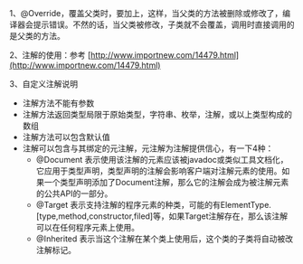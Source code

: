 1、@Override，覆盖父类时，要加上，这样，当父类的方法被删除或修改了，编译器会提示错误。不然的话，当父类被修改，子类就不会覆盖，调用时直接调用的是父类的方法。

2、注解的使用：参考 [http://www.importnew.com/14479.html](http://www.importnew.com/14479.html)

3、自定义注解说明

* 注解方法不能有参数
* 注解方法返回类型局限于原始类型，字符串、枚举，注解，或以上类型构成的数组
* 注解方法可以包含默认值
* 注解可以包含与其绑定的元注解，元注解为注解提供信心，有一下4种：
  * @Document   表示使用该注解的元素应该被javadoc或类似工具文档化，它应用于类型声明，类型声明的注解会影响客户端对注解元素的使用。如果一个类型声明添加了Document注解，那么它的注解会成为被注解元素的公共API的一部分。
  * @Target   表示支持注解的程序元素的种类，可能的有ElementType.\[type,method,constructor,filed\]等，如果Target注解存在，那么该注解可以在任何程序元素上使用。
  * @Inherited  表示当这个注解在某个类上使用后，这个类的子类将自动被改注解标记。







